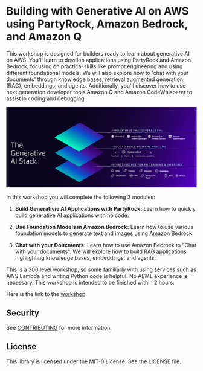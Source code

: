 # Building with Generative AI on AWS using PartyRock, Amazon Bedrock, and Amazon Q

This workshop is designed for builders ready to learn about generative AI on AWS. You'll learn to develop applications using PartyRock and Amazon Bedrock, focusing on practical skills like prompt engineering and using different foundational models. We will also explore how to 'chat with your documents' through knowledge bases, retrieval augmented generation (RAG), embeddings, and agents. Additionally, you'll discover how to use next generation developer tools Amazon Q and Amazon CodeWhisperer to assist in coding and debugging.

![Amazon Q](./gen_ai_stack.png)

In this workshop you will complete the following 3 modules:

1. **Build Generativie AI Applications with PartyRock:** Learn how to quickly build generative AI applications with no code.

2. **Use Foundation Models in Amazon Bedrock:** Learn how to use various foundation models to generate text and images using Amazon Bedrock.

3. **Chat with your Doucments:** Learn how to use Amazon Bedrock to "Chat with your documents". We will explore how to build RAG applications highlighting knowledge bases, embeddings, and agents.

This is a 300 level workshop, so some familiarly with using services such as AWS Lambda and writing Python code is helpful. No AI/ML experience is necessary. This workshop is intended to be finished within 2 hours.

Here is the link to the [workshop](TODO)

## Security

See [CONTRIBUTING](CONTRIBUTING.md#security-issue-notifications) for more information.

## License

This library is licensed under the MIT-0 License. See the LICENSE file.

